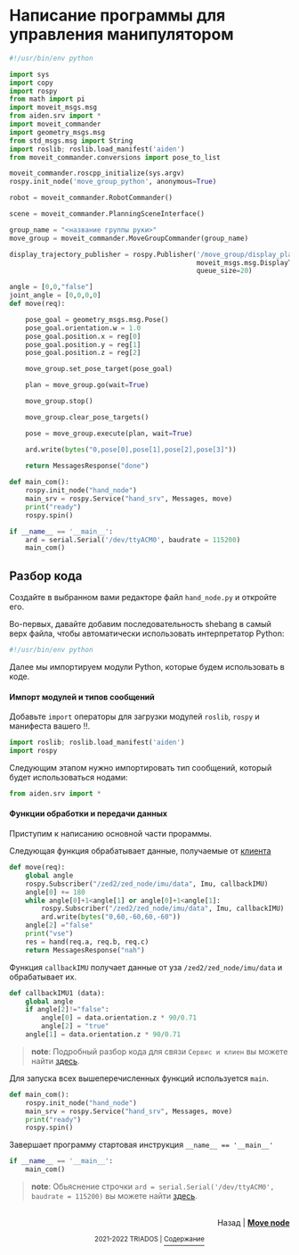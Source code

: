 # Написание программы для управления манипулятором

``` python
#!/usr/bin/env python

import sys
import copy
import rospy
from math import pi
import moveit_msgs.msg
from aiden.srv import *
import moveit_commander
import geometry_msgs.msg
from std_msgs.msg import String
import roslib; roslib.load_manifest('aiden')
from moveit_commander.conversions import pose_to_list

moveit_commander.roscpp_initialize(sys.argv)
rospy.init_node('move_group_python', anonymous=True)

robot = moveit_commander.RobotCommander()

scene = moveit_commander.PlanningSceneInterface()

group_name = "<название группы руки>"
move_group = moveit_commander.MoveGroupCommander(group_name)

display_trajectory_publisher = rospy.Publisher('/move_group/display_planned_path',
                                               moveit_msgs.msg.DisplayTrajectory,
                                               queue_size=20)

angle = [0,0,"false"]
joint_angle = [0,0,0,0]
def move(req):

	pose_goal = geometry_msgs.msg.Pose()
	pose_goal.orientation.w = 1.0
	pose_goal.position.x = reg[0]
	pose_goal.position.y = reg[1]
	pose_goal.position.z = reg[2]

	move_group.set_pose_target(pose_goal)

	plan = move_group.go(wait=True)

	move_group.stop()

	move_group.clear_pose_targets()

	pose = move_group.execute(plan, wait=True)

	ard.write(bytes("0,pose[0],pose[1],pose[2],pose[3]"))
	
	return MessagesResponse("done")

def main_com():
	rospy.init_node("hand_node")
	main_srv = rospy.Service("hand_srv", Messages, move)
	print("ready")
	rospy.spin()

if __name__ == '__main__':
	ard = serial.Serial('/dev/ttyACM0', baudrate = 115200)
	main_com()
```

## Разбор кода

Создайте в выбранном вами редакторе файл `hand_node.py` и откройте его.

Во-первых, давайте добавим последовательность shebang в самый верх файла, чтобы автоматически использовать интерпретатор Python:
``` python
#!/usr/bin/env python
```
Далее мы импортируем модули Python, которые будем использовать в коде.

#### Импорт модулей и типов сообщений

Добавьте `import` операторы для загрузки модулей `roslib`, `rospy` и манифеста вашего !!.

``` python
import roslib; roslib.load_manifest('aiden')
import rospy
```

Следующим этапом нужно импортировать тип сообщений, который будет использоваться нодами:

``` python
from aiden.srv import *
```

#### Функции обработки и передачи данных 
Приступим к написанию основной части прораммы.

Следующая функция обрабатывает данные, получаемые от [клиента](main_node.md)
``` python
def move(req):
	global angle
	rospy.Subscriber("/zed2/zed_node/imu/data", Imu, callbackIMU)
	angle[0] += 180
	while angle[0]+1<angle[1] or angle[0]+1<angle[1]:
		rospy.Subscriber("/zed2/zed_node/imu/data", Imu, callbackIMU)
		ard.write(bytes("0,60,-60,60,-60"))
	angle[2] ="false"
	print("vse")
	res = hand(req.a, req.b, req.c)
	return MessagesResponse("nah")
```

Функция `callbackIMU` получает данные от уза `/zed2/zed_node/imu/data` и обрабатывает их.

``` python
def callbackIMU1 (data):
	global angle
	if angle[2]!="false":
		angle[0] = data.orientation.z * 90/0.71
		angle[2] = "true"
	angle[1] = data.orientation.z * 90/0.71
```

> **note**: Подробный разбор кода для связи `Сервис и клиен` вы можете найти [здесь](service_and_client.md).

Для запуска всех вышеперечисленных функций используется `main`.
``` python
def main_com():
	rospy.init_node("hand_node")
	main_srv = rospy.Service("hand_srv", Messages, move)
	print("ready")
	rospy.spin()
```

Завершает программу стартовая инструкция `__name__ == '__main__'`
``` python
if __name__ == '__main__':
	main_com()
```

> **note**: Обьяснение строчки `ard = serial.Serial('/dev/ttyACM0', baudrate = 115200)` вы можете найти [здесь](arduino.md).

<p align="right">
<br/>
Назад | <b><a href="move_node.md">Move node</a></b></p>
<p align="center"><sup>2021-2022 TRIADOS | </sup><a href="../README.md#содержание"><sup>Содержание</sup></a></p>
